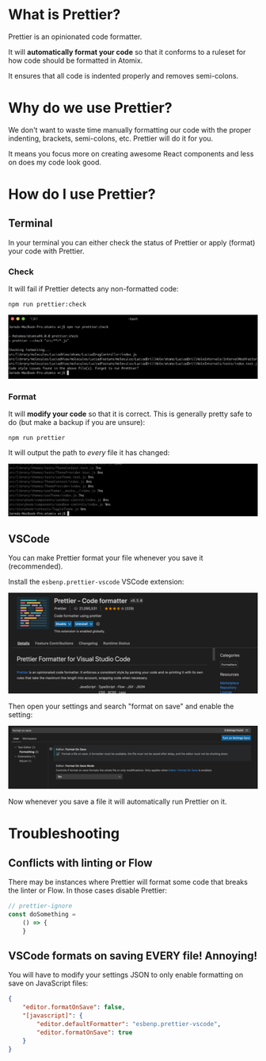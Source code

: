 # What is Prettier?

Prettier is an opinionated code formatter.

It will **automatically format your code** so that it conforms to a ruleset for how code should be formatted in Atomix.

It ensures that all code is indented properly and removes semi-colons.

# Why do we use Prettier?

We don't want to waste time manually formatting our code with the proper indenting, brackets, semi-colons, etc. Prettier will do it for you.

It means you focus more on creating awesome React components and less on does my code look good.

# How do I use Prettier?

## Terminal

In your terminal you can either check the status of Prettier or apply (format) your code with Prettier.

### Check

It will fail if Prettier detects any non-formatted code:

    npm run prettier:check

![](./assets/images/prettier-check-failed.png)

### Format

It will **modify your code** so that it is correct. This is generally pretty safe to do (but make a backup if you are unsure):

    npm run prettier

It will output the path to *every* file it has changed:

![](./assets/images/prettier-formatted.png)

## VSCode

You can make Prettier format your file whenever you save it (recommended).

Install the `esbenp.prettier-vscode` VSCode extension:

![](./assets/images/prettier-vscode-extension.png)

Then open your settings and search "format on save" and enable the setting:

![](./assets/images/vscode-format-on-save.png)

Now whenever you save a file it will automatically run Prettier on it.

# Troubleshooting

## Conflicts with linting or Flow

There may be instances where Prettier will format some code that breaks the linter or Flow. In those cases disable Prettier:

```jsx
// prettier-ignore
const doSomething = 
	() => {
	}
```

## VSCode formats on saving EVERY file! Annoying!

You will have to modify your settings JSON to only enable formatting on save on JavaScript files:

```json
{
    "editor.formatOnSave": false,
    "[javascript]": {
        "editor.defaultFormatter": "esbenp.prettier-vscode",
        "editor.formatOnSave": true
    }
}
```
